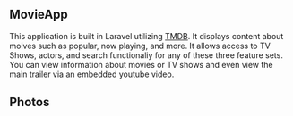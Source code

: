 ## MovieApp

This application is built in Laravel utilizing [TMDB](https://www.themoviedb.org/?language=en-CA). It displays content about moives such as popular, now playing, and more. It allows access to TV Shows, actors, and search functionaliy for any of these three feature sets. You can view information about movies or TV shows and even view the main trailer via an embedded youtube video.

## Photos

